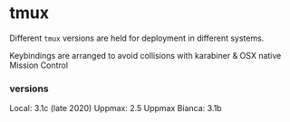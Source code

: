 # tmux

Different `tmux` versions are held for deployment in different systems.

Keybindings are arranged to avoid collisions with karabiner & OSX native Mission Control

### versions

Local: 3.1c (late 2020)
Uppmax: 2.5
Uppmax Bianca: 3.1b
